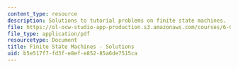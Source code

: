 ```yaml
---
content_type: resource
description: Solutions to tutorial problems on finite state machines.
file: https://ol-ocw-studio-app-production.s3.amazonaws.com/courses/6-004-computation-structures-spring-2009/b5e517f7fd3fe8efe85285a6de7515ca_MIT6_004s09_tutor07_sol.pdf
file_type: application/pdf
resourcetype: Document
title: Finite State Machines - Solutions
uid: b5e517f7-fd3f-e8ef-e852-85a6de7515ca
---
```

